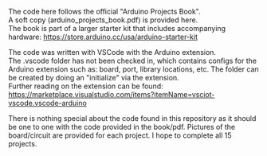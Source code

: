 The code here follows the official "Arduino Projects Book".  
A soft copy (arduino_projects_book.pdf) is provided here.  
The book is part of a larger starter kit that includes accompanying hardware: https://store.arduino.cc/usa/arduino-starter-kit

The code was written with VSCode with the Arduino extension.  
The .vscode folder has not been checked in, which contains configs for the Arduino extension such as: board, port, library locations, etc. The folder can be created by doing an "initialize" via the extension.  
Further reading on the extension can be found: https://marketplace.visualstudio.com/items?itemName=vsciot-vscode.vscode-arduino

There is nothing special about the code found in this repository as it should be one to one with the code provided in the book/pdf. 
Pictures of the board/circuit are provided for each project.
I hope to complete all 15 projects.
